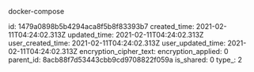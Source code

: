 docker-compose

id: 1479a0898b5b4294aca8f5b8f83393b7
created_time: 2021-02-11T04:24:02.313Z
updated_time: 2021-02-11T04:24:02.313Z
user_created_time: 2021-02-11T04:24:02.313Z
user_updated_time: 2021-02-11T04:24:02.313Z
encryption_cipher_text: 
encryption_applied: 0
parent_id: 8acb88f7d53443cbb9cd9708822f059a
is_shared: 0
type_: 2